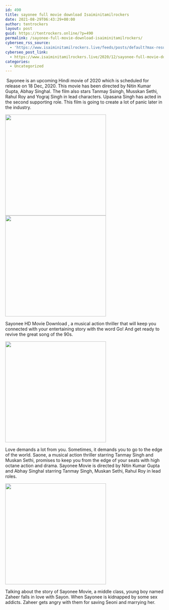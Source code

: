 ```yaml
---
id: 490
title: sayonee full movie download Isaiminitamilrockers
date: 2021-08-29T06:43:29+00:00
author: tentrockers
layout: post
guid: https://tentrockers.online/?p=490
permalink: /sayonee-full-movie-download-isaiminitamilrockers/
cyberseo_rss_source:
  - 'https://www.isaiminitamilrockers.live/feeds/posts/default?max-results=150&start-index=151'
cyberseo_post_link:
  - https://www.isaiminitamilrockers.live/2020/12/sayonee-full-movie-download.html
categories:
  - Uncategorized
---
```

<meta content="&nbsp;Sayonee is an upcoming Hindi movie of 2020 which is scheduled for release on 18 Dec, 2020. This movie has been directed by Nitin Kumar Gupt..." name="twitter:description" />

  


<center>
</center>

&nbsp;Sayonee is an upcoming Hindi movie of 2020 which is scheduled for release on 18 Dec, 2020. This movie has been directed by Nitin Kumar Gupta, Abhay Singhal. The film also stars Tanmay Ssingh, Musskan Sethi, Rahul Roy and Yograj Singh in lead characters. Upasana Singh has acted in the second supporting role. This film is going to create a lot of panic later in the industry.<ins data-width="0" data-height="0" class="f9bc39659a2" data-domain="//aaaaaco.com" data-affquery="/f5ff9bfd5d/9bc39659a2/?placementName=default"></ins>

<div class="separator">
  <a href="https://1.bp.blogspot.com/-TEDUrw6rdHQ/X92SfBn5VCI/AAAAAAAAAEc/MgqDiD0t3UEDVM_zQA4fMDfAdNfMFlVqQCLcBGAsYHQ/s1200/1_GdnHdm_deT68TCPBhhAseg.jpeg" imageanchor="1"><img border="0" data-original-height="999" data-original-width="1200" src="https://1.bp.blogspot.com/-TEDUrw6rdHQ/X92SfBn5VCI/AAAAAAAAAEc/MgqDiD0t3UEDVM_zQA4fMDfAdNfMFlVqQCLcBGAsYHQ/s320/1_GdnHdm_deT68TCPBhhAseg.jpeg" width="320" /></a>
</div>



<div class="separator">
  <a href="https://aaaaaco.com/b7e8e06d99/a24a643dbb/?placementName=default" imageanchor="1" target="_blank" rel="noopener"><img border="0" data-original-height="166" data-original-width="800" src="https://1.bp.blogspot.com/-mjGZyR6FQyU/X92SlHg3p7I/AAAAAAAAAEg/kl-WVGNyxRAh7V10prEQSsG8i0hvGaUowCLcBGAsYHQ/s320/unnamed.gif" width="320" /></a>
</div>

<ins data-width="0" data-height="0" class="f9bc39659a2" data-domain="//aaaaaco.com" data-affquery="/f5ff9bfd5d/9bc39659a2/?placementName=default"></ins>

Sayonee HD Movie Download , a musical action thriller that will keep you connected with your entertaining story with the word Go! And get ready to revive the great song of the 90s.

<div class="separator">
  <a href="https://aaaaaco.com/b7e8e06d99/a24a643dbb/?placementName=default" imageanchor="1" target="_blank" rel="noopener"><img border="0" data-original-height="166" data-original-width="800" src="https://1.bp.blogspot.com/-EtnE6QMbooo/X92Sp9OzQ7I/AAAAAAAAAEk/Kt0RI0JEUX8OTcofVAPwJBqUqcqhPtTAwCLcBGAsYHQ/s320/unnamed.gif" width="320" /></a>
</div>

Love demands a lot from you. Sometimes, it demands you to go to the edge of the world. Saone, a musical action thriller starring Tanmay Singh and Muskan Sethi, promises to keep you from the edge of your seats with high octane action and drama. Sayonee Movie is directed by Nitin Kumar Gupta and Abhay Singhal starring Tanmay Singh, Muskan Sethi, Rahul Roy in lead roles.

<div class="separator">
  <a href="https://aaaaaco.com/b7e8e06d99/a24a643dbb/?placementName=default" imageanchor="1" target="_blank" rel="noopener"><img border="0" data-original-height="166" data-original-width="800" src="https://1.bp.blogspot.com/-DMQd4O6E4MU/X92SuQZblyI/AAAAAAAAAEo/MrGp0m4Up8kjE2BekhSPlJJak4U1UFsOwCLcBGAsYHQ/s320/unnamed.gif" width="320" /></a>
</div>

<ins data-width="0" data-height="0" class="f9bc39659a2" data-domain="//aaaaaco.com" data-affquery="/f5ff9bfd5d/9bc39659a2/?placementName=default"></ins>

Talking about the story of Sayonee Movie, a middle class, young boy named Zaheer falls in love with Sayon. When Sayonee is kidnapped by some sex addicts. Zaheer gets angry with them for saving Seoni and marrying her.<ins data-width="0" data-height="0" class="f9bc39659a2" data-domain="//aaaaaco.com" data-affquery="/f5ff9bfd5d/9bc39659a2/?placementName=default"></ins>

<center>
</center>